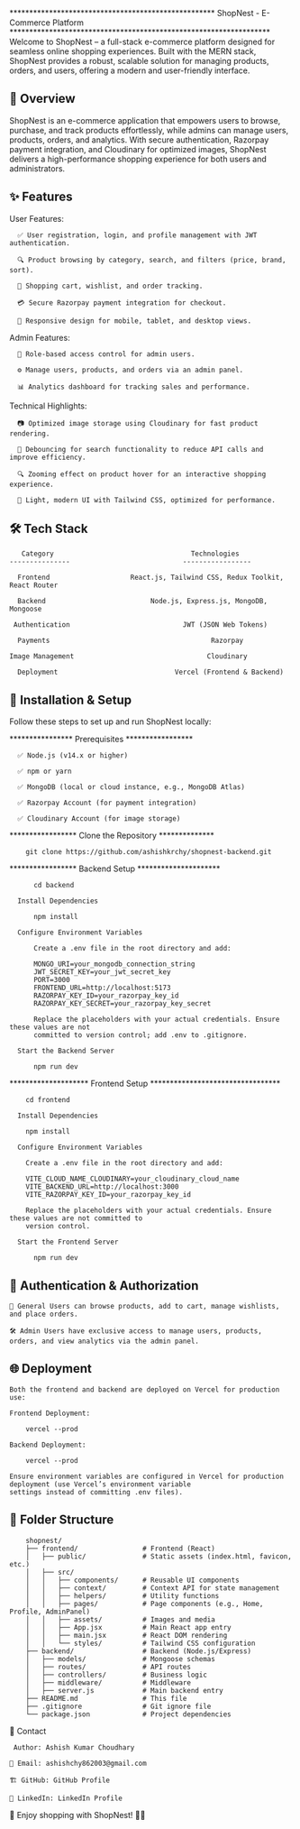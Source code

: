 ****************************************************   ShopNest - E-Commerce Platform    ******************************************************************
  Welcome to ShopNest – a full-stack e-commerce platform designed for seamless online shopping experiences. Built
  with the MERN stack, ShopNest provides a robust, scalable solution for managing products, orders, and users,
  offering a modern and user-friendly interface.

🌟 Overview
-----------------------------------------------------------------------------------------------------------------------------------------------------------

ShopNest is an e-commerce application that empowers users to browse, purchase, and track products effortlessly,
while admins can manage users, products, orders, and analytics. With secure authentication, Razorpay payment
integration, and Cloudinary for optimized images, ShopNest delivers a high-performance shopping experience
for both users and administrators.


✨ Features
-------------------------------------------------------------------------------------------------------------------------------------------------------------

  User Features:
  
      ✅ User registration, login, and profile management with JWT authentication.
      
      🔍 Product browsing by category, search, and filters (price, brand, sort).
      
      🛒 Shopping cart, wishlist, and order tracking.
      
      💳 Secure Razorpay payment integration for checkout.
      
      📱 Responsive design for mobile, tablet, and desktop views.

  Admin Features:
  
      🔐 Role-based access control for admin users.
      
      ⚙️ Manage users, products, and orders via an admin panel.
      
      📊 Analytics dashboard for tracking sales and performance.

  Technical Highlights:

      📷 Optimized image storage using Cloudinary for fast product rendering.
      
      🔄 Debouncing for search functionality to reduce API calls and improve efficiency.
      
      🔍 Zooming effect on product hover for an interactive shopping experience.
      
      🎨 Light, modern UI with Tailwind CSS, optimized for performance.

🛠️ Tech Stack
------------------------------------------------------------------------------------------------------------------------------------------------------------------

       Category                                  Technologies
    ---------------                            -----------------               

      Frontend                    React.js, Tailwind CSS, Redux Toolkit, React Router

      Backend                          Node.js, Express.js, MongoDB, Mongoose

     Authentication                            JWT (JSON Web Tokens)

      Payments                                        Razorpay

    Image Management                                 Cloudinary

      Deployment                             Vercel (Frontend & Backend)
      

  🔧 Installation & Setup
----------------------------------------------------------------------------------------------------------------------------------------------------------------

Follow these steps to set up and run ShopNest locally:

  ****************  Prerequisites  *****************
  
      ✅ Node.js (v14.x or higher)
      
      ✅ npm or yarn
      
      ✅ MongoDB (local or cloud instance, e.g., MongoDB Atlas)
      
      ✅ Razorpay Account (for payment integration)
      
      ✅ Cloudinary Account (for image storage)


 *****************  Clone the Repository   **************
 
        git clone https://github.com/ashishkrchy/shopnest-backend.git

  *****************  Backend Setup  *********************

          cd backend
      
      Install Dependencies
      
          npm install
      
      Configure Environment Variables
      
          Create a .env file in the root directory and add:
          
          MONGO_URI=your_mongodb_connection_string
          JWT_SECRET_KEY=your_jwt_secret_key
          PORT=3000
          FRONTEND_URL=http://localhost:5173
          RAZORPAY_KEY_ID=your_razorpay_key_id
          RAZORPAY_KEY_SECRET=your_razorpay_key_secret
      
          Replace the placeholders with your actual credentials. Ensure these values are not
          committed to version control; add .env to .gitignore.
      
      Start the Backend Server
      
          npm run dev

  ********************  Frontend Setup  *********************************
      
        cd frontend
      
      Install Dependencies
        
        npm install
      
      Configure Environment Variables
      
        Create a .env file in the root directory and add:
        
        VITE_CLOUD_NAME_CLOUDINARY=your_cloudinary_cloud_name
        VITE_BACKEND_URL=http://localhost:3000
        VITE_RAZORPAY_KEY_ID=your_razorpay_key_id
        
        Replace the placeholders with your actual credentials. Ensure these values are not committed to
        version control.
      
      Start the Frontend Server
      
          npm run dev

🔐 Authentication & Authorization
-------------------------------------------------------------------------------------------------------------------------------------------------------------------------------

    👥 General Users can browse products, add to cart, manage wishlists, and place orders.
    
    🛠️ Admin Users have exclusive access to manage users, products, orders, and view analytics via the admin panel.

🌐 Deployment
------------------------------------------------------------------------------------------------------------------------------------------------------------------------

    Both the frontend and backend are deployed on Vercel for production use:
    
    Frontend Deployment:
    
        vercel --prod
    
    Backend Deployment:
    
        vercel --prod
    
    Ensure environment variables are configured in Vercel for production deployment (use Vercel’s environment variable
    settings instead of committing .env files).

📂 Folder Structure
---------------------------------------------------------------------------------------------------------------------------------------------------------------------

        shopnest/
        ├── frontend/                # Frontend (React)
        │   ├── public/              # Static assets (index.html, favicon, etc.)
        │   ├── src/
        │   │   ├── components/      # Reusable UI components
        │   │   ├── context/         # Context API for state management
        │   │   ├── helpers/         # Utility functions
        │   │   ├── pages/           # Page components (e.g., Home, Profile, AdminPanel)
        │   │   ├── assets/          # Images and media
        │   │   ├── App.jsx          # Main React app entry
        │   │   ├── main.jsx         # React DOM rendering
        │   │   └── styles/          # Tailwind CSS configuration
        ├── backend/                 # Backend (Node.js/Express)
        │   ├── models/              # Mongoose schemas
        │   ├── routes/              # API routes
        │   ├── controllers/         # Business logic
        │   ├── middleware/          # Middleware
        │   ├── server.js            # Main backend entry
        ├── README.md                # This file
        ├── .gitignore               # Git ignore file
        └── package.json             # Project dependencies


📧 Contact

     Author: Ashish Kumar Choudhary
    
    📩 Email: ashishchy862003@gmail.com
    
    🏗️ GitHub: GitHub Profile
    
    💼 LinkedIn: LinkedIn Profile
    
🎉 Enjoy shopping with ShopNest! 🛒🔥


